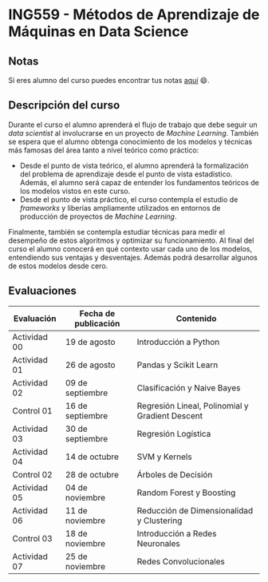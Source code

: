 # ING559 - Métodos de Aprendizaje de Máquinas en Data Science

## Notas

Si eres alumno del curso puedes encontrar tus notas [aquí](https://docs.google.com/spreadsheets/d/1NUkfwFQvWtoB6-i3suTd8MaxqtGHhTekOHkSIsHvocs/edit?usp=sharing) :smile:.

## Descripción del curso

Durante el curso el alumno aprenderá el flujo de trabajo que debe seguir un _data scientist_ al involucrarse en un proyecto de _Machine Learning_. También se espera que el alumno obtenga conocimiento de los modelos y técnicas más famosas del área tanto a nivel teórico como práctico:

- Desde el punto de vista teórico, el alumno aprenderá la formalización del problema de aprendizaje desde el punto de vista estadístico. Además, el alumno será capaz de entender los fundamentos teóricos de los modelos vistos en este curso.
- Desde el punto de vista práctico, el curso contempla el estudio de _frameworks_ y liberías ampliamente utilizados en entornos de producción de proyectos de _Machine Learning_.

Finalmente, también se contempla estudiar técnicas para medir el desempeño de estos algoritmos y optimizar su funcionamiento. Al final del curso el alumno conocerá en qué contexto usar cada uno de los modelos, entendiendo sus ventajas y desventajes. Además podrá desarrollar algunos de estos modelos desde cero.

## Evaluaciones
| Evaluación | Fecha de publicación | Contenido |
|---|---|---|
| Actividad 00 | 19 de agosto | Introducción a Python |
| Actividad 01 | 26 de agosto | Pandas y Scikit Learn |
| Actividad 02 | 09 de septiembre | Clasificación y Naive Bayes |
| Control 01 | 16 de septiembre | Regresión Lineal, Polinomial y Gradient Descent |
| Actividad 03 | 30 de septiembre | Regresión Logística |
| Actividad 04 | 14 de octubre | SVM y Kernels |
| Control 02 | 28 de octubre | Árboles de Decisión |
| Actividad 05 | 04 de noviembre | Random Forest y Boosting |
| Actividad 06 | 11 de noviembre | Reducción de Dimensionalidad y Clustering |
| Control 03 | 18 de noviembre | Introducción a Redes Neuronales |
| Actividad 07 | 25 de noviembre | Redes Convolucionales |
